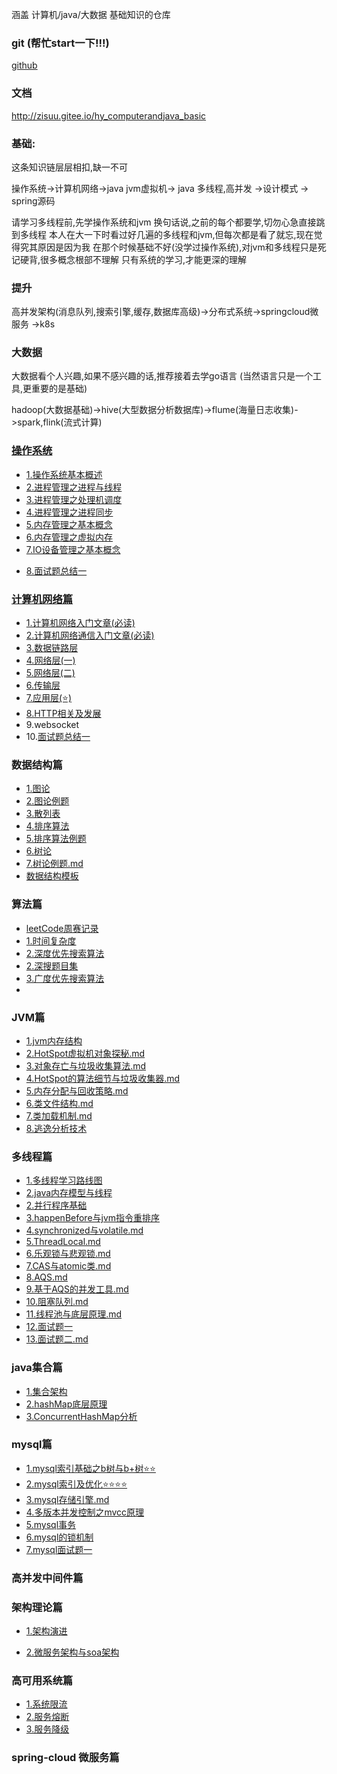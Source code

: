 涵盖 计算机/java/大数据 基础知识的仓库

### git  (帮忙start一下!!!)

[github](https://github.com/hzh0425/hy_computerAndJava_basic)

### 文档

http://zisuu.gitee.io/hy_computerandjava_basic



### 基础:

这条知识链层层相扣,缺一不可

操作系统->计算机网络->java jvm虚拟机-> java 多线程,高并发 ->设计模式 -> spring源码

请学习多线程前,先学操作系统和jvm
换句话说,之前的每个都要学,切勿心急直接跳到多线程
本人在大一下时看过好几遍的多线程和jvm,但每次都是看了就忘,现在觉得究其原因是因为我
在那个时候基础不好(没学过操作系统),对jvm和多线程只是死记硬背,很多概念根部不理解
只有系统的学习,才能更深的理解


### 提升

高并发架构(消息队列,搜索引擎,缓存,数据库高级)->分布式系统->springcloud微服务 ->k8s

### 大数据
大数据看个人兴趣,如果不感兴趣的话,推荐接着去学go语言
(当然语言只是一个工具,更重要的是基础)

hadoop(大数据基础)->hive(大型数据分析数据库)->flume(海量日志收集)->spark,flink(流式计算)



### [操作系统]()

* [1.操作系统基本概述](操作系统/1.基本概述.md)
* [2.进程管理之进程与线程](操作系统/2.进程管理之进程与线程.md)
* [3.进程管理之处理机调度](操作系统/3.进程管理之处理机调度.md)
* [4.进程管理之进程同步](操作系统/4.进程管理之进程同步.md)
* [5.内存管理之基本概念](操作系统/5.内存管理之基本概念.md)
* [6.内存管理之虚拟内存](操作系统/6.内存管理之虚拟内存.md)
* [7.IO设备管理之基本概念](操作系统/7.IO设备管理之基本概念.md)

- [8.面试题总结一](操作系统/8.面试题总结一.md)

### [计算机网络篇]()

- [1.计算机网络入门文章(必读)](计算机网络/1.计算机网络入门基础概念.md)
- [2.计算机网络通信入门文章(必读)](计算机网络/2.计算机网络通信基础.md)
- [3.数据链路层](计算机网络/3.数据链路层.md)
- [4.网络层(一)](计算机网络/4.网络层1.md)
- [5.网络层(二)](计算机网络/5.网络层2.md)
- [6.传输层](计算机网络/6.传输层.md)
- [7.应用层(⭐)](计算机网络/7.应用层.md)
- [8.HTTP相关及发展](计算机网络/10.HTTP相关协议.md)
- 9.websocket
- 10.[面试题总结一](计算机网络/9.面试题二.md)

###  数据结构篇

- [1.图论](数据结构/1.图论.md)
- [2.图论例题](数据结构/2.图论例题.md)
- [3.散列表](数据结构/3.散列表.md)
- [4.排序算法](数据结构/4.排序算法.md)
- [5.排序算法例题](数据结构/5.排序列题.md)
- [6.树论](数据结构/6.树论.md)
- [7.树论例题.md](数据结构/7.树论例题.md)
- [数据结构模板](数据结构/9.模板.md)

### 算法篇

- [leetCode周赛记录](算法/leetCode周赛题解.md)
- [1.时间复杂度](算法/1.时间复杂度.md)
- [2.深度优先搜索算法](算法/2.深度优先搜索.md)
- [2.深搜题目集](算法/2.深度优先搜索题目集.md)
- [3.广度优先搜索算法](算法/3.广度优先搜索.md)
- 

### JVM篇

- [1.jvm内存结构](jvm/1.jvm内存结构.md)
- [2.HotSpot虚拟机对象探秘.md](jvm/2.HotSpot虚拟机对象探秘.md)
- [3.对象存亡与垃圾收集算法.md](jvm/3.对象存亡与垃圾收集算法.md)
- [4.HotSpot的算法细节与垃圾收集器.md](jvm/4.HotSpot的算法细节与垃圾收集器.md)
- [5.内存分配与回收策略.md](jvm/5.内存分配与回收策略.md)
- [6.类文件结构.md](jvm/6.类文件结构.md)
- [7.类加载机制.md](jvm/7.类加载机制.md)
- [8.逃逸分析技术](jvm/8.jvm逃逸分析.md)

### 多线程篇

- [1.多线程学习路线图](多线程/basic/0.多线程路线图.md)
- [2.java内存模型与线程](多线程/basic/0.java内存模型与线程.md)
- [2.并行程序基础](多线程/3.并行程序基础.md)
- [3.happenBefore与jvm指令重排序](多线程/basic/0.jhappenBefore与jvm指令重排.md)
- [4.synchronized与volatile.md](多线程/basic/1.synchronized与volatile.md)
- [5.ThreadLocal.md](多线程/basic/2.ThreadLocal.md)
- [6.乐观锁与悲观锁.md](多线程/cas/1.乐观锁与悲观锁.md)
- [7.CAS与atomic类.md](多线程/cas/2.CAS与atomic类.md)
- [8.AQS.md](多线程/aqs/1.AQS.md)
- [9.基于AQS的并发工具.md](多线程/aqs/2.基于AQS的并发工具.md)
- [10.阻塞队列.md](多线程/blockingQueue/1.阻塞队列.md)
- [11.线程池与底层原理.md](多线程/pond/1.线程池与底层原理.md)
- [12.面试题一](多线程/10面试题一.md)
- [13.面试题二.md](多线程/10面试题二.md)

### java集合篇

- [1.集合架构](basic/collection/1.java集合.md)
- [2.hashMap底层原理](basic/collection/2.HashMap源码分析.md)
- [3.ConcurrentHashMap分析](basic/collection/3.ConcurrentHashMap分析.md)



### mysql篇

- [1.mysql索引基础之b树与b+树⭐⭐](数据库/mysql/1.b树b+树的底层原理.md)
- [2.mysql索引及优化⭐⭐⭐⭐](数据库/mysql/2.mysql索引.md)
- [3.mysql存储引擎.md](数据库/mysql/3.mysql存储引擎.md)
- [4.多版本并发控制之mvcc原理](数据库/mysql/4.多版本并发控制之mvcc原理.md)
- [5.mysql事务](数据库/mysql/4.mysql事务.md)
- [6.mysql的锁机制](数据库/mysql/5.mysql锁机制.md)
- [7.mysql面试题一](数据库/mysql/6.mysql面试题一.md)

### 高并发中间件篇

### 架构理论篇

- [1.架构演进](架构/0.架构演进.md)

- [2.微服务架构与soa架构](架构/0.微服务架构与soa架构.md)

### 高可用系统篇

- [1.系统限流](高可用架构/1.限流.md)
- [2.服务熔断](高可用系统/2.服务熔断.md)
- [3.服务降级](高可用系统/3.服务降级.md)

### spring-cloud 微服务篇